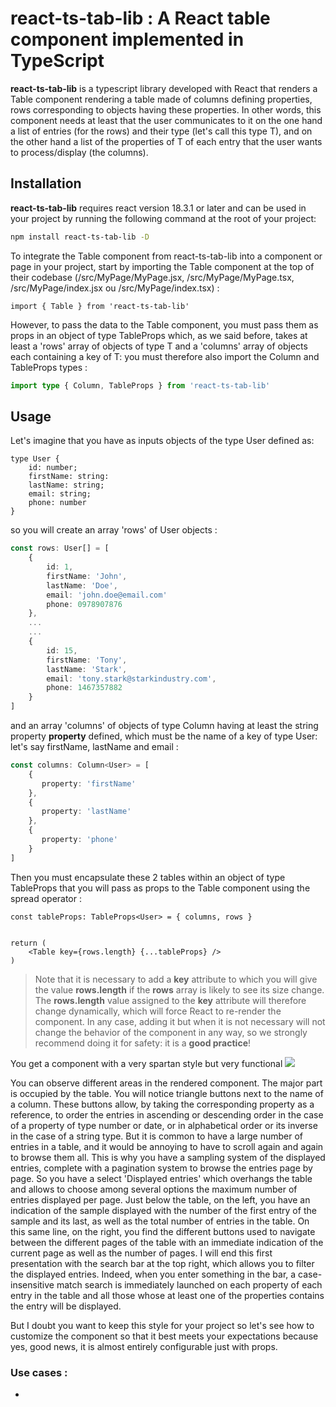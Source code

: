 # react-ts-tab-lib : A React table component implemented in TypeScript

**react-ts-tab-lib** is a typescript library developed with React that renders a Table component rendering a table made of columns defining properties, rows corresponding to objects having these properties. In other words, this component needs at least that the user communicates to it on the one hand a list of entries (for the rows) and their type (let's call this type T), and on the other hand a list of the properties of T of each entry that the user wants to process/display (the columns).

## Installation

**react-ts-tab-lib** requires react version 18.3.1 or later and can be used in your project by running the following command at the root of your project:

```bash
npm install react-ts-tab-lib -D
```

To integrate the Table component from react-ts-tab-lib into a component or page in your project, start by importing the Table component at the top of their codebase (/src/MyPage/MyPage.jsx, /src/MyPage/MyPage.tsx, /src/MyPage/index.jsx ou /src/MyPage/index.tsx) :

```tsx
import { Table } from 'react-ts-tab-lib'
```

However, to pass the data to the Table component, you must pass them as props in an object of type TableProps which, as we said before, takes at least a 'rows' array of objects of type T and a 'columns' array of objects each containing a key of T: you must therefore also import the Column and TableProps types :

```ts
import type { Column, TableProps } from 'react-ts-tab-lib'
```

## Usage

Let's imagine that you have as inputs objects of the type User defined as:

```tsx
type User {
    id: number;
    firstName: string:
    lastName: string;
    email: string;
    phone: number
}
```

so you will create an array 'rows' of User objects :

```ts
const rows: User[] = [
    {
        id: 1,
        firstName: 'John',
        lastName: 'Doe',
        email: 'john.doe@email.com'
        phone: 0978907876
    },
    ...
    ...
    {
        id: 15,
        firstName: 'Tony',
        lastName: 'Stark',
        email: 'tony.stark@starkindustry.com',
        phone: 1467357882
    }
]
```

and an array 'columns' of objects of type Column<User> having at least the string  property **property** defined, which must be the name of a key of type User: let's say firstName, lastName and email :

```ts
const columns: Column<User> = [
    {
       property: 'firstName' 
    },
    {
       property: 'lastName' 
    },
    {
       property: 'phone' 
    }
]
```

Then you must encapsulate these 2 tables within an object of type TableProps that you will pass as props to the Table component using the spread operator :

```tsx
const tableProps: TableProps<User> = { columns, rows }


return (
    <Table key={rows.length} {...tableProps} />
)
```

> Note that it is necessary to add a **key** attribute to which you will give the value **rows.length** if the **rows** array is likely to see its size change. The **rows.length** value assigned to the **key** attribute will therefore change dynamically, which will force React to re-render the component.
> In any case, adding it but when it is not necessary will not change the behavior of the component in any way, so we strongly recommend doing it for safety: it is a **good practice**!

You get a component with a very spartan style but very functional ![ ](/home/stephane/Images/Captures%20d’écran/Copie%20d'écran_20250303_000421.png)

You can observe different areas in the rendered component. The major part is occupied by the table. You will notice triangle buttons next to the name of a column. These buttons allow, by taking the corresponding property as a reference, to order the entries in ascending or descending order in the case of a property of type number or date, or in alphabetical order or its inverse in the case of a string type.
But it is common to have a large number of entries in a table, and it would be annoying to have to scroll again and again to browse them all. This is why you have a sampling system of the displayed entries, complete with a pagination system to browse the entries page by page.
So you have a select 'Displayed entries' which overhangs the table and allows to choose among several options the maximum number of entries displayed per page.
Just below the table, on the left, you have an indication of the sample displayed with the number of the first entry of the sample and its last, as well as the total number of entries in the table.
On this same line, on the right, you find the different buttons used to navigate between the different pages of the table with an immediate indication of the current page as well as the number of pages.
I will end this first presentation with the search bar at the top right, which allows you to filter the displayed entries. Indeed, when you enter something in the bar, a case-insensitive match search is immediately launched on each property of each entry in the table and all those whose at least one of the properties contains the entry will be displayed.

But I doubt you want to keep this style for your project so let's see how to customize the component so that it best meets your expectations because yes, good news, it is almost entirely configurable just with props.

### Use cases :

- 
